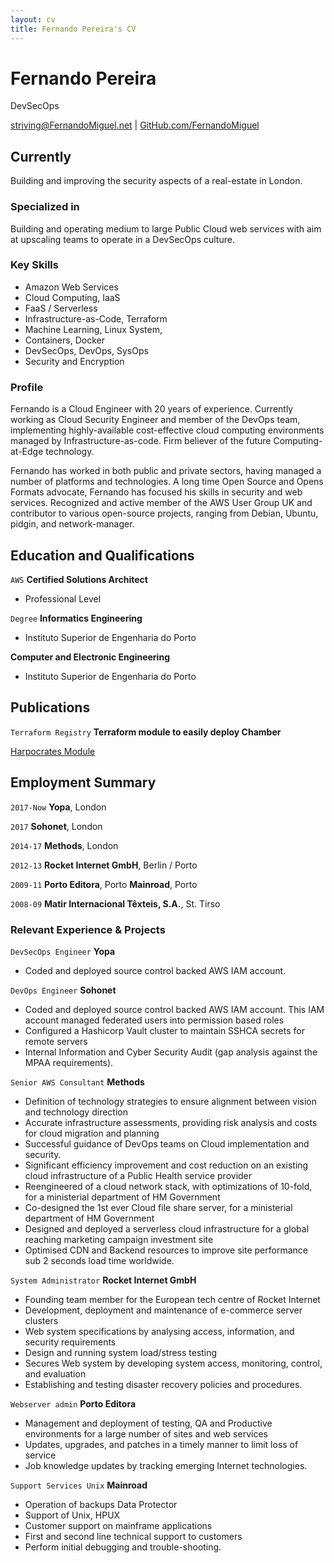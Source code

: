 ```yaml
---
layout: cv
title: Fernando Pereira's CV
---
```

# Fernando Pereira
DevSecOps

<div id="webaddress">
<a href="mailto:striving@FernandoMiguel.net">striving@FernandoMiguel.net</a>
| <a href="https://github.com/FernandoMiguel/">GitHub.com/FernandoMiguel</a>
</div>


## Currently

Building and improving the security aspects of a real-estate in London.

### Specialized in

Building and operating medium to large Public Cloud web services with aim at upscaling teams to operate in a DevSecOps culture.

### Key Skills

* Amazon Web Services
* Cloud Computing, IaaS
* FaaS / Serverless
* Infrastructure-as-Code, Terraform
* Machine Learning, Linux System,
* Containers, Docker
* DevSecOps, DevOps, SysOps
* Security and Encryption


### Profile

Fernando is a Cloud Engineer with 20 years of experience. Currently working as Cloud Security Engineer and member of the DevOps team, implementing highly-available cost-effective cloud computing environments managed by Infrastructure-as-code. Firm believer of the future Computing-at-Edge technology.

Fernando has worked in both public and private sectors, having managed a number of platforms and technologies. A long time Open Source and Opens Formats advocate, Fernando has focused his skills in security and web services. Recognized and active member of the AWS User Group UK and contributor to various open-source projects, ranging from Debian, Ubuntu, pidgin, and network-manager.

## Education and Qualifications

`AWS`
__Certified Solutions Architect__
* Professional Level

`Degree`
__Informatics Engineering__
* Instituto Superior de Engenharia do Porto

__Computer and Electronic Engineering__
* Instituto Superior de Engenharia do Porto



## Publications

`Terraform Registry`
__Terraform module to easily deploy Chamber__

[Harpocrates Module](https://github.com/yopaproperty/terraform-AWS-Harpocrates)


## Employment Summary

 `2017-Now`
__Yopa__, London

 `2017`
__Sohonet__, London

 `2014-17`
__Methods__, London

`2012-13`
__Rocket Internet GmbH__, Berlin / Porto

`2009-11`
__Porto Editora__, Porto
__Mainroad__, Porto

`2008-09`
__Matir Internacional Têxteis, S.A.__, St. Tirso


### Relevant Experience & Projects

`DevSecOps Engineer`
__Yopa__
- Coded and deployed source control backed AWS IAM account.


`DevOps Engineer`
__Sohonet__
- Coded and deployed source control backed AWS IAM account. This IAM account managed federated users into permission based roles
- Configured a Hashicorp Vault cluster to maintain SSHCA secrets for remote servers
- Internal Information and Cyber Security Audit (gap analysis against the MPAA requirements).


`Senior AWS Consultant`
__Methods__
- Definition of technology strategies to ensure alignment between vision and technology direction
- Accurate infrastructure assessments, providing risk analysis and costs for cloud migration and planning
- Successful guidance of DevOps teams on Cloud implementation and security.
- Significant efficiency improvement and cost reduction on an existing cloud infrastructure of a Public Health service provider
- Reengineered of a cloud network stack, with optimizations of 10-fold, for a ministerial department of HM Government
- Co-designed the 1st ever Cloud file share server, for a ministerial department of HM Government
- Designed and deployed a serverless cloud infrastructure for a global reaching marketing campaign investment site
- Optimised CDN and Backend resources to improve site performance sub 2 seconds load time worldwide.


`System Administrator`
__Rocket Internet GmbH__
- Founding team member for the European tech centre of Rocket Internet
- Development, deployment and maintenance of e-commerce server clusters
- Web system specifications by analysing access, information, and security requirements
- Design and running system load/stress testing
- Secures Web system by developing system access, monitoring, control, and evaluation
- Establishing and testing disaster recovery policies and procedures.


`Webserver admin`
__Porto Editora__
- Management and deployment of testing, QA and Productive environments for a large number of sites and web services
- Updates, upgrades, and patches in a timely manner to limit loss of service
- Job knowledge updates by tracking emerging Internet technologies.


`Support Services Unix`
__Mainroad__
- Operation of backups Data Protector
- Support of Unix, HPUX
- Customer support on mainframe applications
- First and second line technical support to customers
- Perform initial debugging and trouble-shooting.


<!-- ### Footer

Last updated: May 2019 -->
